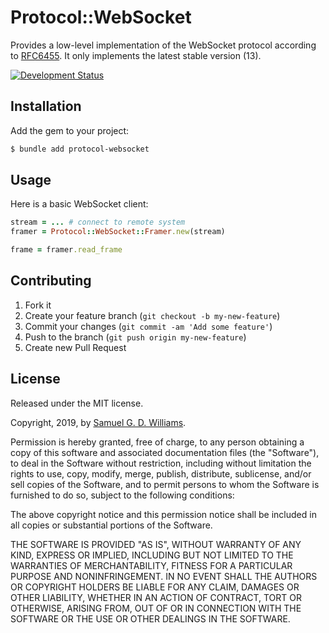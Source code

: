 # Protocol::WebSocket

Provides a low-level implementation of the WebSocket protocol according to [RFC6455](https://tools.ietf.org/html/rfc6455). It only implements the latest stable version (13).

[![Development Status](https://github.com/socketry/protocol-websocket/workflows/Development/badge.svg)](https://github.com/socketry/protocol-websocket/actions?workflow=Development)

## Installation

Add the gem to your project:

``` bash
$ bundle add protocol-websocket
```

## Usage

Here is a basic WebSocket client:

``` ruby
stream = ... # connect to remote system
framer = Protocol::WebSocket::Framer.new(stream)

frame = framer.read_frame
```

## Contributing

1.  Fork it
2.  Create your feature branch (`git checkout -b my-new-feature`)
3.  Commit your changes (`git commit -am 'Add some feature'`)
4.  Push to the branch (`git push origin my-new-feature`)
5.  Create new Pull Request

## License

Released under the MIT license.

Copyright, 2019, by [Samuel G. D. Williams](https://www.codeotaku.com).

Permission is hereby granted, free of charge, to any person obtaining a copy
of this software and associated documentation files (the "Software"), to deal
in the Software without restriction, including without limitation the rights
to use, copy, modify, merge, publish, distribute, sublicense, and/or sell
copies of the Software, and to permit persons to whom the Software is
furnished to do so, subject to the following conditions:

The above copyright notice and this permission notice shall be included in
all copies or substantial portions of the Software.

THE SOFTWARE IS PROVIDED "AS IS", WITHOUT WARRANTY OF ANY KIND, EXPRESS OR
IMPLIED, INCLUDING BUT NOT LIMITED TO THE WARRANTIES OF MERCHANTABILITY,
FITNESS FOR A PARTICULAR PURPOSE AND NONINFRINGEMENT. IN NO EVENT SHALL THE
AUTHORS OR COPYRIGHT HOLDERS BE LIABLE FOR ANY CLAIM, DAMAGES OR OTHER
LIABILITY, WHETHER IN AN ACTION OF CONTRACT, TORT OR OTHERWISE, ARISING FROM,
OUT OF OR IN CONNECTION WITH THE SOFTWARE OR THE USE OR OTHER DEALINGS IN
THE SOFTWARE.
